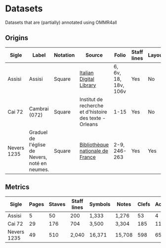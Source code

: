 # Datasets
Datasets that are (partially) annotated using OMMR4all

## Origins

| Sigle | Label | Notation | Source | Folio | Staff lines | Layout | Symbols | Lyrics |
| ----- | ----- | -------- | ------ |------ | ----------- | ------ | ------- | ------ |
| Assisi | Assisi | Square | [Italian Digital Library](http://www.internetculturale.it/jmms/iccuviewer/iccu.jsp?id=oai%3Awww.internetculturale.sbn.it%2FTeca%3A20%3ANT0000%3APG0213_ms.695&mode=all&teca=MagTeca+-+ICCU) | 6, 6v, 18, 18v, 106v | Yes | No | Yes | Yes |
| Cai 72 | Cambrai (072) | Square | Institut de recherche et d'histoire des texte - Orleans | 1-15 | Yes | No | Yes | No |
| Nevers 1235 | Graduel de l'église de Nevers, noté en neumes. | Square | [Bibliothèque nationale de France](https://gallica.bnf.fr/ark:/12148/btv1b8432301z) | 2-9, 246-263 | Yes | Yes | Yes | No |

## Metrics

| Sigle | Pages | Staves | Staff lines | Symbols | Notes | Clefs | Accidentals | 
| ----- | ----- | ------ |------------ | ------- | ----- | ----- | ----------- |
| Assisi | 5 | 50 | 200 | 1,333 | 1,276 | 53 | 4 |
| Cai 72 | 29 | 176 | 704 | 3,500 | 3,304 | 185 | 11 |
| Nevers 1235 | 49 | 510 | 2,040 | 16,371 | 15,708 | 598 | 65 |

